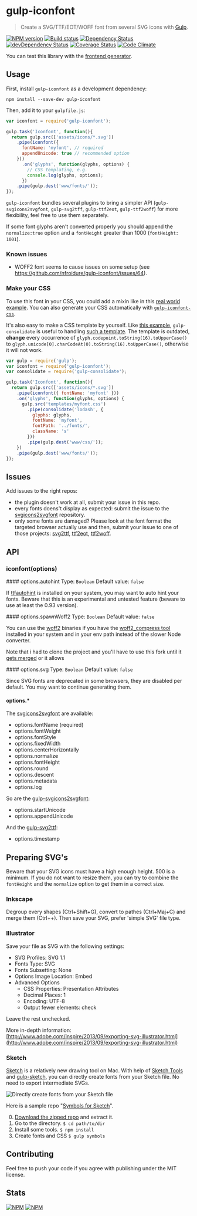 # gulp-iconfont
> Create a SVG/TTF/EOT/WOFF font from several SVG icons with [Gulp](http://gulpjs.com/).

[![NPM version](https://badge.fury.io/js/gulp-iconfont.svg)](https://npmjs.org/package/gulp-iconfont) [![Build status](https://secure.travis-ci.org/nfroidure/gulp-iconfont.svg)](https://travis-ci.org/nfroidure/gulp-iconfont) [![Dependency Status](https://david-dm.org/nfroidure/gulp-iconfont.svg)](https://david-dm.org/nfroidure/gulp-iconfont) [![devDependency Status](https://david-dm.org/nfroidure/gulp-iconfont/dev-status.svg)](https://david-dm.org/nfroidure/gulp-iconfont#info=devDependencies) [![Coverage Status](https://coveralls.io/repos/nfroidure/gulp-iconfont/badge.svg?branch=master)](https://coveralls.io/r/nfroidure/gulp-iconfont?branch=master) [![Code Climate](https://codeclimate.com/github/nfroidure/gulp-iconfont.svg)](https://codeclimate.com/github/nfroidure/gulp-iconfont)

You can test this library with the
 [frontend generator](http://nfroidure.github.io/svgiconfont/).

## Usage

First, install `gulp-iconfont` as a development dependency:

```shell
npm install --save-dev gulp-iconfont
```

Then, add it to your `gulpfile.js`:

```javascript
var iconfont = require('gulp-iconfont');

gulp.task('Iconfont', function(){
  return gulp.src(['assets/icons/*.svg'])
    .pipe(iconfont({
      fontName: 'myfont', // required
      appendUnicode: true // recommended option
    }))
      .on('glyphs', function(glyphs, options) {
        // CSS templating, e.g.
        console.log(glyphs, options);
      })
    .pipe(gulp.dest('www/fonts/'));
});
```

`gulp-iconfont` bundles several plugins to bring a simpler API
 (`gulp-svgicons2svgfont`, `gulp-svg2tff`, `gulp-ttf2eot`, `gulp-ttf2woff`)
 for more flexibility, feel free to use them separately.

 If some font glyphs aren't converted properly you should append the
  `normalize:true` option and a `fontHeight` greater than 1000
  (`fontHeight: 1001`).

### Known issues

- WOFF2 font seems to cause issues on some setup (see https://github.com/nfroidure/gulp-iconfont/issues/64).

### Make your CSS

To use this font in your CSS, you could add a mixin like in this
 [real world example](https://github.com/ChtiJS/chtijs.francejs.org/blob/master/documents/less/_icons.less).
 You can also generate your CSS automatically with
 [`gulp-iconfont-css`](https://github.com/backflip/gulp-iconfont-css).

It's also easy to make a CSS template by yourself. Like
 [this example](https://github.com/cognitom/symbols-for-sketch/blob/master/gulpfile.js#L17),
 `gulp-consolidate` is useful to handling
 [such a template](https://github.com/cognitom/symbols-for-sketch/blob/master/templates/fontawesome-style.css). The template is outdated, **change** every occurrence of `glyph.codepoint.toString(16).toUpperCase()` to `glyph.unicode[0].charCodeAt(0).toString(16).toUpperCase()`, otherwise it will not work.

```javascript
var gulp = require('gulp');
var iconfont = require('gulp-iconfont');
var consolidate = require('gulp-consolidate');

gulp.task('Iconfont', function(){
  return gulp.src(['assets/icons/*.svg'])
    .pipe(iconfont({ fontName: 'myfont' }))
    .on('glyphs', function(glyphs, options) {
      gulp.src('templates/myfont.css')
        .pipe(consolidate('lodash', {
          glyphs: glyphs,
          fontName: 'myfont',
          fontPath: '../fonts/',
          className: 's'
        }))
        .pipe(gulp.dest('www/css/'));
    })
    .pipe(gulp.dest('www/fonts/'));
});
```

## Issues

Add issues to the right repos:
* the plugin doesn't work at all, submit your issue in this repo.
* every fonts doens't display as expected: submit the issue to the
 [svgicons2svgfont](https://github.com/nfroidure/svgicons2svgfont) repository.
* only some fonts are damaged? Please look at the font format the targeted
 browser actually use and then, submit your issue to one of those projects:
 [svg2ttf](https://github.com/fontello/svg2ttf),
 [ttf2eot](https://github.com/fontello/ttf2eot),
 [ttf2woff](https://github.com/fontello/ttf2woff).

## API

### iconfont(options)

#### options.autohint
Type: `Boolean`
Default value: `false`

If [ttfautohint](http://www.freetype.org/ttfautohint/) is installed on your
 system, you may want to auto hint your fonts. Beware that this is an
 experimental and untested feature (beware to use at least the 0.93 version).

#### options.spawnWoff2
Type: `Boolean`
Default value: `false`

You can use the [woff2](https://gist.github.com/sergejmueller/cf6b4f2133bcb3e2f64a)
 binaries if you have the [woff2_compress tool](https://github.com/nfroidure/woff2)
 installed in your system and in your env path instead of the slower Node
 converter.

Note that i had to clone the project and you'll have to use this fork until
 it [gets merged](https://github.com/google/woff2/pull/21) or it allows

#### options.svg
Type: `Boolean`
Default value: `false`

Since SVG fonts are deprecated in some browsers, they are disabled per default.
 You may want to continue generating them.

#### options.*
The [svgicons2svgfont](https://github.com/nfroidure/svgicons2svgfont#svgicons2svgfontoptions)
 are available:
* options.fontName (required)
* options.fontWeight
* options.fontStyle
* options.fixedWidth
* options.centerHorizontally
* options.normalize
* options.fontHeight
* options.round
* options.descent
* options.metadata
* options.log

So are the [gulp-svgicons2svgfont](https://github.com/nfroidure/gulp-svgicons2svgfont#svgicons2svgfontoptions):
* options.startUnicode
* options.appendUnicode

And the [gulp-svg2ttf](https://github.com/nfroidure/gulp-svgicons2svgfont#svgicons2svgfontoptions):
* options.timestamp

## Preparing SVG's

Beware that your SVG icons must have a high enough height. 500 is a minimum. If
 you do not want to resize them, you can try to combine the `fontHeight` and
 the `normalize` option to get them in a correct size.

### Inkscape
Degroup every shapes (Ctrl+Shift+G), convert to pathes (Ctrl+Maj+C)  and merge
 them (Ctrl++). Then save your SVG, prefer 'simple SVG' file type.

### Illustrator

Save your file as SVG with the following settings:

- SVG Profiles: SVG 1.1
- Fonts Type: SVG
- Fonts Subsetting: None
- Options Image Location: Embed
- Advanced Options
  - CSS Properties: Presentation Attributes
  - Decimal Places: 1
  - Encoding: UTF-8
  - Output fewer <tspan> elements: check

Leave the rest unchecked.

More in-depth information: [http://www.adobe.com/inspire/2013/09/exporting-svg-illustrator.html](http://www.adobe.com/inspire/2013/09/exporting-svg-illustrator.html)

### Sketch

[Sketch](http://bohemiancoding.com/sketch/) is a relatively new drawing tool on
 Mac. With help of [Sketch Tools](http://bohemiancoding.com/sketch/tool/) and
 [gulp-sketch](https://github.com/cognitom/gulp-sketch), you can directly create
 fonts from your Sketch file. No need to export intermediate SVGs.

![Directly create fonts from your Sketch file](https://github.com/cognitom/symbols-for-sketch/raw/master/images/webfonts.png)

Here is a sample repo "[Symbols for Sketch](https://github.com/cognitom/symbols-for-sketch)".

0. [Download the zipped repo](https://github.com/cognitom/symbols-for-sketch/archive/master.zip) and extract it.
0. Go to the directory. `$ cd path/to/dir`
0. Install some tools. `$ npm install`
0. Create fonts and CSS `$ gulp symbols`

## Contributing
Feel free to push your code if you agree with publishing under the MIT license.

## Stats
[![NPM](https://nodei.co/npm/gulp-iconfont.png?downloads=true&stars=true)](https://nodei.co/npm/gulp-iconfont/)
[![NPM](https://nodei.co/npm-dl/gulp-iconfont.png)](https://nodei.co/npm/gulp-iconfont/)

